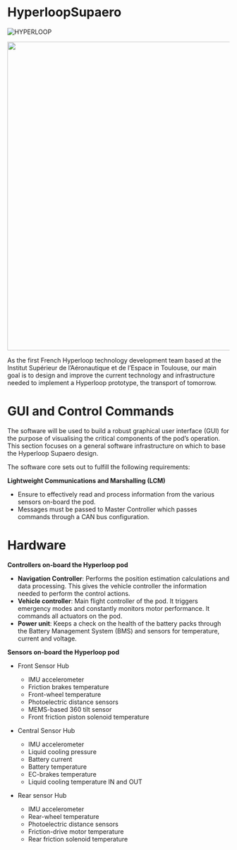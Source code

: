 # HyperloopSupaero

![HYPERLOOP](https://user-images.githubusercontent.com/97123368/157680947-9e6c7dbe-bec0-49dc-a396-6c6e3fa803e2.png)

<img src="[https://your-image-url.type](https://user-images.githubusercontent.com/97123368/157680947-9e6c7dbe-bec0-49dc-a396-6c6e3fa803e2.png)" width="700">

As the first French Hyperloop technology development team based at the Institut Supérieur de l’Aéronautique et de l’Espace in Toulouse, our main goal is to design and improve the current technology and infrastructure needed to implement a Hyperloop prototype, the transport of tomorrow.

# GUI  and Control Commands

The software will be used to build a robust graphical user interface (GUI) for the purpose of visualising the critical components of the pod’s operation. This section focuses on a general software infrastructure on which to base the Hyperloop Supaero design.

The software core sets out to fulfill the following requirements:
  
**Lightweight Communications and Marshalling (LCM)**
  * Ensure to effectively read and process information from the various sensors on-board the pod.
  * Messages must be passed to Master Controller which passes commands through a CAN bus configuration.
 
 # Hardware
 **Controllers on-board the Hyperloop pod**
 * **Navigation Controller**:
    Performs the position estimation calculations and data processing. This gives the vehicle controller the information needed to perform the control actions. 
  * **Vehicle controller**:
    Main flight controller of the pod. It triggers emergency modes and constantly monitors motor performance. It commands all actuators on the pod.
  * **Power unit**:
    Keeps a check on the health of the battery packs through the Battery Management System (BMS) and sensors for temperature, current and voltage. 

 **Sensors on-board the Hyperloop pod**
 * Front Sensor Hub
    - IMU accelerometer
    - Friction brakes temperature
    - Front-wheel temperature
    - Photoelectric distance sensors
    - MEMS-based 360 tilt sensor
    - Front friction piston solenoid temperature

 * Central Sensor Hub
    - IMU accelerometer
    - Liquid cooling pressure
    - Battery current
    - Battery temperature
    - EC-brakes temperature
    - Liquid cooling temperature IN and OUT

  * Rear sensor Hub
    - IMU accelerometer
    - Rear-wheel temperature
    - Photoelectric distance sensors
    - Friction-drive motor temperature
    - Rear friction solenoid temperature

  
